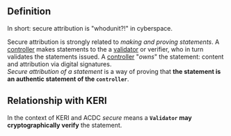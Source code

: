 ## Definition

In short: secure attribution is "whodunit?!" in cyberspace.

Secure attribution is strongly related to _making and proving statements_. A [controller](controller.md) makes statements to the a [validator](validator) or verifier, who in turn validates the statements issued. A [controller](controller.md) "_owns_" the statement: content and attribution via digital signatures.\
_Secure attribution of a statement_ is a way of proving that **the statement is an authentic statement of the `controller`**. 

## Relationship with KERI
In the context of KERI and ACDC _secure_ means a **`Validator` may cryptographically verify** the statement.